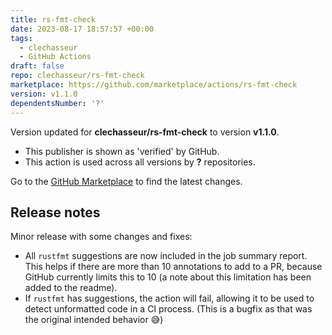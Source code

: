 ```yaml
---
title: rs-fmt-check
date: 2023-08-17 18:57:57 +00:00
tags:
  - clechasseur
  - GitHub Actions
draft: false
repo: clechasseur/rs-fmt-check
marketplace: https://github.com/marketplace/actions/rs-fmt-check
version: v1.1.0
dependentsNumber: '?'
---
```



Version updated for **clechasseur/rs-fmt-check** to version **v1.1.0**.
- This publisher is shown as 'verified' by GitHub.
- This action is used across all versions by **?** repositories.

Go to the [GitHub Marketplace](https://github.com/marketplace/actions/rs-fmt-check) to find the latest changes.

## Release notes

Minor release with some changes and fixes:

* All `rustfmt` suggestions are now included in the job summary report. This helps if there are more than 10 annotations to add to a PR, because GitHub currently limits this to 10 (a note about this limitation has been added to the readme).
* If `rustfmt` has suggestions, the action will fail, allowing it to be used to detect unformatted code in a CI process. (This is a bugfix as that was the original intended behavior 😅)
